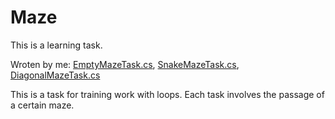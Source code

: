 # Maze

This is a learning task.

Wroten by me:
[EmptyMazeTask.cs](https://github.com/rompershtomper/Maze/blob/master/EmptyMazeTask.cs),
[SnakeMazeTask.cs](https://github.com/rompershtomper/Maze/blob/master/SnakeMazeTask.cs),
[DiagonalMazeTask.cs](https://github.com/rompershtomper/Maze/blob/master/DiagonalMazeTask.cs)

This is a task for training work with loops.
Each task involves the passage of a certain maze.
